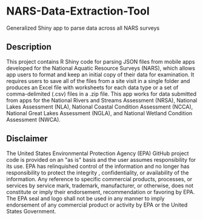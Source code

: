 # NARS-Data-Extraction-Tool

Generalized Shiny app to parse data across all NARS surveys

## Description

This project contains R Shiny code for parsing JSON files from mobile apps developed for the National Aquatic Resource Surveys (NARS), which  allows app users to format and keep an initial copy of their data for examination. It requires users to save all of the files from a site visit in a single folder and produces an Excel file with worksheets for each data type or a set of comma-delimited (.csv) files in a .zip file. This app works for data submitted from apps for the National Rivers and Streams Assessment (NRSA), National Lakes Assessment (NLA), National Coastal Condition Assessment (NCCA), National Great Lakes Assessment (NGLA), and National Wetland Condition Assessment (NWCA).

## Disclaimer

The United States Environmental Protection Agency (EPA) GitHub project code is provided on an "as is" basis and the user assumes responsibility for its use.  EPA has relinquished control of the information and no longer has responsibility to protect the integrity , confidentiality, or availability of the information.  Any reference to specific commercial products, processes, or services by service mark, trademark, manufacturer, or otherwise, does not constitute or imply their endorsement, recommendation or favoring by EPA.  The EPA seal and logo shall not be used in any manner to imply endorsement of any commercial product or activity by EPA or the United States Government.
